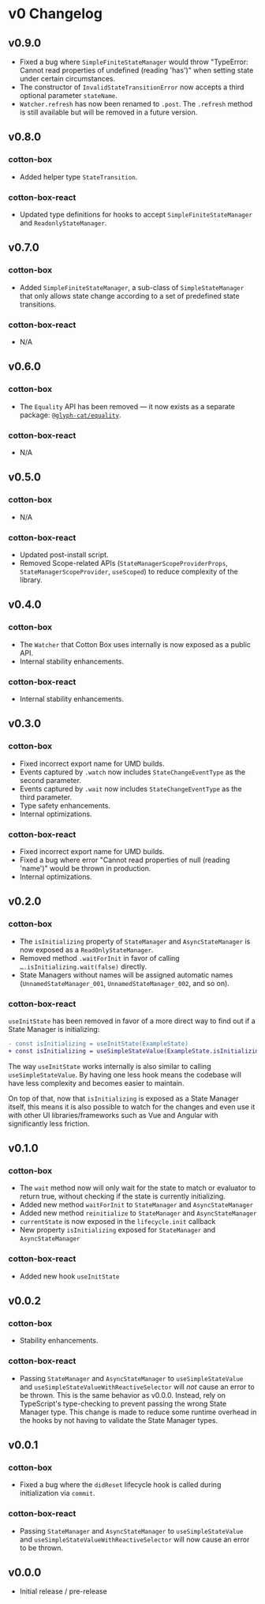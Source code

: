 # v0 Changelog

## v0.9.0
* Fixed a bug where `SimpleFiniteStateManager` would throw "TypeError: Cannot read properties of undefined (reading 'has')" when setting state under certain circumstances.
* The constructor of `InvalidStateTransitionError` now accepts a third optional parameter `stateName`.
* `Watcher.refresh` has now been renamed to `.post`. The `.refresh` method is still available but will be removed in a future version.

## v0.8.0

### cotton-box
* Added helper type `StateTransition`.

### cotton-box-react
* Updated type definitions for hooks to accept `SimpleFiniteStateManager` and `ReadonlyStateManager`.

## v0.7.0

### cotton-box
* Added `SimpleFiniteStateManager`, a sub-class of `SimpleStateManager` that only allows state change according to a set of predefined state transitions.

### cotton-box-react
* N/A

## v0.6.0

### cotton-box
* The `Equality` API has been removed — it now exists as a separate package: [`@glyph-cat/equality`](https://github.com/glyph-cat/swiss-army-knife/tree/main/src/packages/equality).

### cotton-box-react
* N/A

## v0.5.0

### cotton-box
* N/A

### cotton-box-react
* Updated post-install script.
* Removed Scope-related APIs (`StateManagerScopeProviderProps`, `StateManagerScopeProvider`, `useScoped`) to reduce complexity of the library.

## v0.4.0

### cotton-box
* The `Watcher` that Cotton Box uses internally is now exposed as a public API.
* Internal stability enhancements.

### cotton-box-react
* Internal stability enhancements.

## v0.3.0

### cotton-box
* Fixed incorrect export name for UMD builds.
* Events captured by `.watch` now includes `StateChangeEventType` as the second parameter.
* Events captured by `.wait` now includes `StateChangeEventType` as the third parameter.
* Type safety enhancements.
* Internal optimizations.

### cotton-box-react
* Fixed incorrect export name for UMD builds.
* Fixed a bug where error "Cannot read properties of null (reading 'name')" would be thrown in production.
* Internal optimizations.

## v0.2.0

### cotton-box
* The `isInitializing` property of `StateManager` and `AsyncStateManager` is now exposed as a `ReadOnlyStateManager`.
* Removed method `.waitForInit` in favor of calling `….isInitializing.wait(false)` directly.
* State Managers without names will be assigned automatic names (`UnnamedStateManager_001`, `UnnamedStateManager_002`, and so on).

### cotton-box-react

`useInitState` has been removed in favor of a more direct way to find out if a State Manager is initializing:

```diff
- const isInitializing = useInitState(ExampleState)
+ const isInitializing = useSimpleStateValue(ExampleState.isInitializing)
```

The way `useInitState` works internally is also similar to calling `useSimpleStateValue`. By having one less hook means the codebase will have less complexity and becomes easier to maintain.

On top of that, now that `isInitializing` is exposed as a State Manager itself, this means it is also possible to watch for the changes and even use it with other UI libraries/frameworks such as Vue and Angular with significantly less friction.

## v0.1.0

### cotton-box
* The `wait` method now will only wait for the state to match or evaluator to return true, without checking if the state is currently initializing.
* Added new method `waitForInit` to `StateManager` and `AsyncStateManager`
* Added new method `reinitialize` to `StateManager` and `AsyncStateManager`
* `currentState` is now exposed in the `lifecycle.init` callback
* New property `isInitializing` exposed for `StateManager` and `AsyncStateManager`

### cotton-box-react
* Added new hook `useInitState`

## v0.0.2

### cotton-box
* Stability enhancements.

### cotton-box-react
* Passing `StateManager` and `AsyncStateManager` to `useSimpleStateValue` and `useSimpleStateValueWithReactiveSelector` will *not* cause an error to be thrown. This is the same behavior as v0.0.0. Instead, rely on TypeScript's type-checking to prevent passing the wrong State Manager type. This change is made to reduce some runtime overhead in the hooks by not having to validate the State Manager types.

## v0.0.1

### cotton-box
* Fixed a bug where the `didReset` lifecycle hook is called during initialization via `commit`.

### cotton-box-react
* Passing `StateManager` and `AsyncStateManager` to `useSimpleStateValue` and `useSimpleStateValueWithReactiveSelector` will now cause an error to be thrown.

## v0.0.0
* Initial release / pre-release
